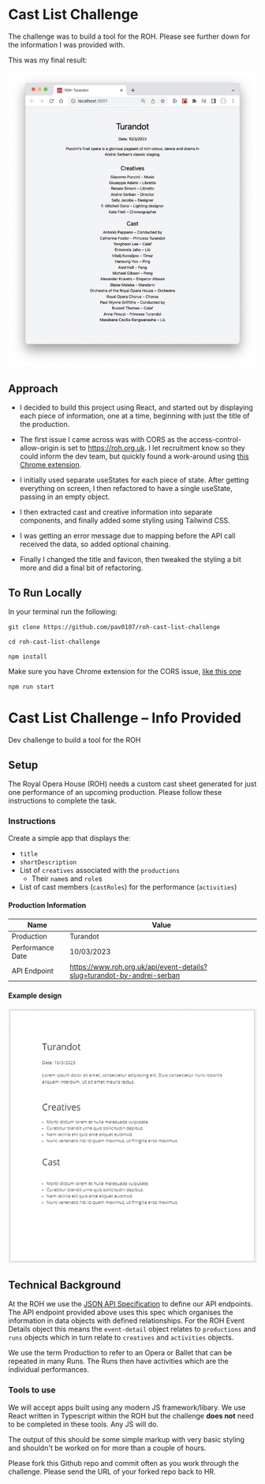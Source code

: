 # Cast List Challenge

The challenge was to build a tool for the ROH. Please see further down for the information I was provided with.

This was my final result:

![page](/public/page.png)

## Approach

- I decided to build this project using React, and started out by displaying each piece of information, one at a time, beginning with just the title of the production.

- The first issue I came across was with CORS as the access-control-allow-origin is set to https://roh.org.uk. I let recruitment know so they could inform the dev team, but quickly found a work-around using [this Chrome extension](https://chrome.google.com/webstore/detail/allow-cors-access-control/lhobafahddgcelffkeicbaginigeejlf).

- I initially used separate useStates for each piece of state. After getting everything on screen, I then refactored to have a single useState, passing in an empty object.

- I then extracted cast and creative information into separate components, and finally added some styling using Tailwind CSS.

- I was getting an error message due to mapping before the API call received the data, so added optional chaining.

- Finally I changed the title and favicon, then tweaked the styling a bit more and did a final bit of refactoring.

## To Run Locally

In your terminal run the following:

```
git clone https://github.com/pav0107/roh-cast-list-challenge
```

```
cd roh-cast-list-challenge
```

```
npm install
```

Make sure you have Chrome extension for the CORS issue, [like this one](https://chrome.google.com/webstore/detail/allow-cors-access-control/lhobafahddgcelffkeicbaginigeejlf)

```
npm run start
```

# Cast List Challenge – Info Provided

Dev challenge to build a tool for the ROH

## Setup

The Royal Opera House (ROH) needs a custom cast sheet generated for just one performance of an
upcoming production. Please follow these instructions to complete the task.

### Instructions

Create a simple app that displays the:

- `title`
- `shortDescription`
- List of `creatives` associated with the `productions`
  - Their `name`s and `role`s
- List of cast members (`castRoles`) for the performance (`activities`)

#### Production Information

| Name             | Value                                                                   |
| ---------------- | ----------------------------------------------------------------------- |
| Production       | Turandot                                                                |
| Performance Date | 10/03/2023                                                              |
| API Endpoint     | https://www.roh.org.uk/api/event-details?slug=turandot-by-andrei-serban |

#### Example design

![Example Design](/public/cast-list-challenge.png 'Example Design')

## Technical Background

At the ROH we use the [JSON API Specification](https://jsonapi.org/) to define our API endpoints.
The API endpoint provided above uses this spec which organises the information in data objects
with defined relationships. For the ROH Event Details object this means the `event-detail` object
relates to `productions` and `runs` objects which in turn relate to `creatives` and `activities`
objects.

We use the term Production to refer to an Opera or Ballet that can be repeated in many Runs. The
Runs then have activities which are the individual performances.

### Tools to use

We will accept apps built using any modern JS framework/libary. We use React written in Typescript
within the ROH but the challenge **does not** need to be completed in these tools. Any JS will do.

The output of this should be some simple markup with very basic styling and shouldn't be worked on
for more than a couple of hours.

Please fork this Github repo and commit often as you work through the challenge. Please send the
URL of your forked repo back to HR.
